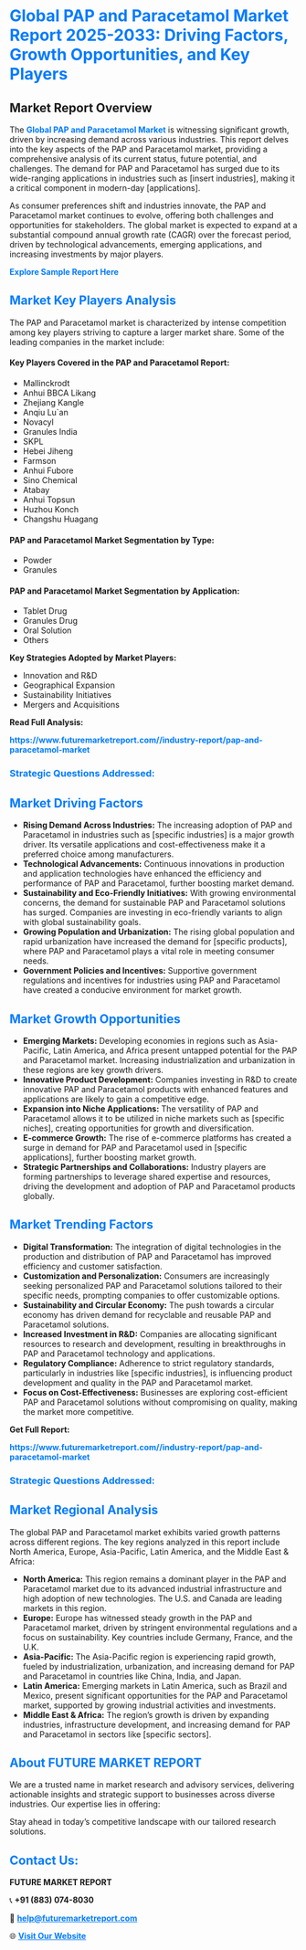 <h1 style="color: #007BFF;">Global PAP and Paracetamol Market Report 2025-2033: Driving Factors, Growth Opportunities, and Key Players</h1>

<section id="overview">
<h2>Market Report Overview</h2>
<p>The <a href="https://www.futuremarketreport.com//industry-report/pap-and-paracetamol-market" style="color: #007BFF; text-decoration: none;"><strong>Global PAP and Paracetamol Market</strong></a> is witnessing significant growth, driven by increasing demand across various industries. This report delves into the key aspects of the PAP and Paracetamol market, providing a comprehensive analysis of its current status, future potential, and challenges. The demand for PAP and Paracetamol has surged due to its wide-ranging applications in industries such as [insert industries], making it a critical component in modern-day [applications].</p>
<p>As consumer preferences shift and industries innovate, the PAP and Paracetamol market continues to evolve, offering both challenges and opportunities for stakeholders. The global market is expected to expand at a substantial compound annual growth rate (CAGR) over the forecast period, driven by technological advancements, emerging applications, and increasing investments by major players.</p>
</section>

<section id="overview">
<p><a href="https://www.futuremarketreport.com//request-sample/reportId=77137" style="color: #007BFF; text-decoration: none;"><strong>Explore Sample Report Here</strong></a></p>
</section>

<section id="key-players">
<h2 style="color: #007BFF;">Market Key Players Analysis</h2>
<p>The PAP and Paracetamol market is characterized by intense competition among key players striving to capture a larger market share. Some of the leading companies in the market include:</p>
<h4>Key Players Covered in the PAP and Paracetamol Report:</h4>
<ul><li>Mallinckrodt</li><li>Anhui BBCA Likang</li><li>Zhejiang Kangle</li><li>Anqiu Lu`an</li><li>Novacyl</li><li>Granules India</li><li>SKPL</li><li>Hebei Jiheng</li><li>Farmson</li><li>Anhui Fubore</li><li>Sino Chemical</li><li>Atabay</li><li>Anhui Topsun</li><li>Huzhou Konch</li><li>Changshu Huagang</li></ul>
<h4>PAP and Paracetamol Market Segmentation by Type:</h4>
<ul><li>Powder</li><li>Granules</li></ul>

<h4>PAP and Paracetamol Market Segmentation by Application:</h4>
<ul><li>Tablet Drug</li><li>Granules Drug</li><li>Oral Solution</li><li>Others</li></ul>
<p><strong>Key Strategies Adopted by Market Players:</strong></p>
<ul>
<li>Innovation and R&D</li>
<li>Geographical Expansion</li>
<li>Sustainability Initiatives</li>
<li>Mergers and Acquisitions</li>
</ul>
</section>

<section>
<p><strong>Read Full Analysis: </strong></p><a href="https://www.futuremarketreport.com//industry-report/pap-and-paracetamol-market" style="color: #007BFF; text-decoration: none;"><strong>https://www.futuremarketreport.com//industry-report/pap-and-paracetamol-market</strong></a>
<h3 style="color: #007BFF;">Strategic Questions Addressed:</h3>
</section>

<section id="driving-factors">
<h2 style="color: #007BFF;">Market Driving Factors</h2>
<ul>
<li><strong>Rising Demand Across Industries:</strong> The increasing adoption of PAP and Paracetamol in industries such as [specific industries] is a major growth driver. Its versatile applications and cost-effectiveness make it a preferred choice among manufacturers.</li>
<li><strong>Technological Advancements:</strong> Continuous innovations in production and application technologies have enhanced the efficiency and performance of PAP and Paracetamol, further boosting market demand.</li>
<li><strong>Sustainability and Eco-Friendly Initiatives:</strong> With growing environmental concerns, the demand for sustainable PAP and Paracetamol solutions has surged. Companies are investing in eco-friendly variants to align with global sustainability goals.</li>
<li><strong>Growing Population and Urbanization:</strong> The rising global population and rapid urbanization have increased the demand for [specific products], where PAP and Paracetamol plays a vital role in meeting consumer needs.</li>
<li><strong>Government Policies and Incentives:</strong> Supportive government regulations and incentives for industries using PAP and Paracetamol have created a conducive environment for market growth.</li>
</ul>
</section>

<section id="growth-opportunities">
<h2 style="color: #007BFF;">Market Growth Opportunities</h2>
<ul>
<li><strong>Emerging Markets:</strong> Developing economies in regions such as Asia-Pacific, Latin America, and Africa present untapped potential for the PAP and Paracetamol market. Increasing industrialization and urbanization in these regions are key growth drivers.</li>
<li><strong>Innovative Product Development:</strong> Companies investing in R&D to create innovative PAP and Paracetamol products with enhanced features and applications are likely to gain a competitive edge.</li>
<li><strong>Expansion into Niche Applications:</strong> The versatility of PAP and Paracetamol allows it to be utilized in niche markets such as [specific niches], creating opportunities for growth and diversification.</li>
<li><strong>E-commerce Growth:</strong> The rise of e-commerce platforms has created a surge in demand for PAP and Paracetamol used in [specific applications], further boosting market growth.</li>
<li><strong>Strategic Partnerships and Collaborations:</strong> Industry players are forming partnerships to leverage shared expertise and resources, driving the development and adoption of PAP and Paracetamol products globally.</li>
</ul>
</section>

<section id="trending-factors">
<h2 style="color: #007BFF;">Market Trending Factors</h2>
<ul>
<li><strong>Digital Transformation:</strong> The integration of digital technologies in the production and distribution of PAP and Paracetamol has improved efficiency and customer satisfaction.</li>
<li><strong>Customization and Personalization:</strong> Consumers are increasingly seeking personalized PAP and Paracetamol solutions tailored to their specific needs, prompting companies to offer customizable options.</li>
<li><strong>Sustainability and Circular Economy:</strong> The push towards a circular economy has driven demand for recyclable and reusable PAP and Paracetamol solutions.</li>
<li><strong>Increased Investment in R&D:</strong> Companies are allocating significant resources to research and development, resulting in breakthroughs in PAP and Paracetamol technology and applications.</li>
<li><strong>Regulatory Compliance:</strong> Adherence to strict regulatory standards, particularly in industries like [specific industries], is influencing product development and quality in the PAP and Paracetamol market.</li>
<li><strong>Focus on Cost-Effectiveness:</strong> Businesses are exploring cost-efficient PAP and Paracetamol solutions without compromising on quality, making the market more competitive.</li>
</ul>
</section>

<section>
<p><strong>Get Full Report: </strong></p><a href="https://www.futuremarketreport.com//industry-report/pap-and-paracetamol-market" style="color: #007BFF; text-decoration: none;"><strong>https://www.futuremarketreport.com//industry-report/pap-and-paracetamol-market</strong></a>
<h3 style="color: #007BFF;">Strategic Questions Addressed:</h3>
</section>


<section id="regional-analysis">
<h2 style="color: #007BFF;">Market Regional Analysis</h2>
<p>The global PAP and Paracetamol market exhibits varied growth patterns across different regions. The key regions analyzed in this report include North America, Europe, Asia-Pacific, Latin America, and the Middle East & Africa:</p>
<ul>
<li><strong>North America:</strong> This region remains a dominant player in the PAP and Paracetamol market due to its advanced industrial infrastructure and high adoption of new technologies. The U.S. and Canada are leading markets in this region.</li>
<li><strong>Europe:</strong> Europe has witnessed steady growth in the PAP and Paracetamol market, driven by stringent environmental regulations and a focus on sustainability. Key countries include Germany, France, and the U.K.</li>
<li><strong>Asia-Pacific:</strong> The Asia-Pacific region is experiencing rapid growth, fueled by industrialization, urbanization, and increasing demand for PAP and Paracetamol in countries like China, India, and Japan.</li>
<li><strong>Latin America:</strong> Emerging markets in Latin America, such as Brazil and Mexico, present significant opportunities for the PAP and Paracetamol market, supported by growing industrial activities and investments.</li>
<li><strong>Middle East & Africa:</strong> The region’s growth is driven by expanding industries, infrastructure development, and increasing demand for PAP and Paracetamol in sectors like [specific sectors].</li>
</ul>
</section>

<footer>
<h2 style="color: #007BFF;">About FUTURE MARKET REPORT</h2>
<p>We are a trusted name in market research and advisory services, delivering actionable insights and strategic support to businesses across diverse industries. Our expertise lies in offering:</p>

<p>Stay ahead in today’s competitive landscape with our tailored research solutions.</p>

<h2 style="color: #007BFF;">Contact Us:</h2>
<p><strong>FUTURE MARKET REPORT</strong></p>
<p>📞 <strong>+91 (883) 074-8030</strong></p>
<p>📧 <strong><a href="mailto:help@futuremarketreport.com" style="color: #007BFF;">help@futuremarketreport.com</a></strong></p>
<p>🌐 <strong><a href="https://www.futuremarketreport.com/" style="color: #007BFF;">Visit Our Website</a></strong></p>
</footer>